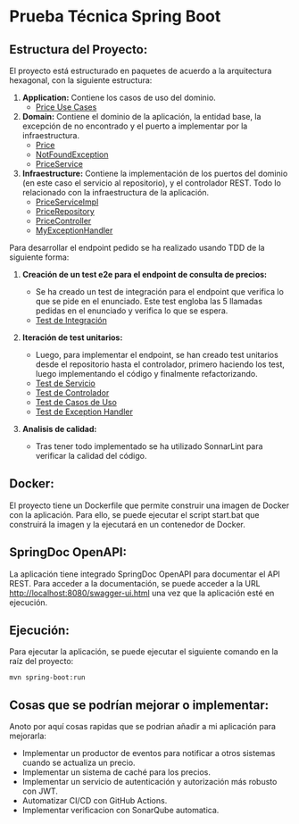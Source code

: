 # Prueba Técnica Spring Boot

## Estructura del Proyecto:

El proyecto está estructurado en paquetes de acuerdo a la arquitectura hexagonal, con la siguiente estructura:

1. **Application:** Contiene los casos de uso del dominio.
    - [Price Use Cases](/gft/techtest/application/PriceUseCases.java)
2. **Domain:** Contiene el dominio de la aplicación, la entidad base, la excepción de no encontrado y el 
    puerto a implementar por la infraestructura.
    - [Price](/gft/techtest/domain/entity/Price.java)
    - [NotFoundException](/gft/techtest/domain/exception/NotFoundException.java)
    - [PriceService](/gft/techtest/domain/port/PriceService.java)
3. **Infraestructure:** Contiene la implementación de los puertos del dominio (en este caso el servicio al repositorio),
    y el controlador REST. Todo lo relacionado con la infraestructura de la aplicación.
    - [PriceServiceImpl](/gft/techtest/infrastructure/outbound/database/PriceServiceImpl.java)
    - [PriceRepository](/gft/techtest/infrastructure/outbound/database/PriceRepository.java)
    - [PriceController](/gft/techtest/infrastructure/inbound/rest/PriceController.java)
    - [MyExceptionHandler](/gft/techtest/infrastructure/inbound/rest/MyExceptionHandler.java)

Para desarrollar el endpoint pedido se ha realizado usando TDD de la siguiente forma:

1. **Creación de un test e2e para el endpoint de consulta de precios:**
    - Se ha creado un test de integración para el endpoint que verifica lo que se pide en el enunciado. Este test
   engloba las 5 llamadas pedidas en el enunciado y verifica lo que se espera.
    - [Test de Integración](/gft/techtest/integration/E2EIntegrationTest.java)

2. **Iteración de test unitarios:**
    - Luego, para implementar el endpoint, se han creado test unitarios desde el repositorio hasta el controlador,
   primero haciendo los test, luego implementando el código y finalmente refactorizando.
   - [Test de Servicio](/gft/techtest/unit/infrastructure/outbound/database/PriceServiceImplTest.java)
   - [Test de Controlador](/gft/techtest/unit/infrastructure/inbound/rest/PriceControllerTest.java)
   - [Test de Casos de Uso](/gft/techtest/unit/application/PriceUseCasesTest.java)
   - [Test de Exception Handler](/gft/techtest/unit/infrastructure/inbound/rest/MyExceptionHandlerTest.java)
3. **Analisis de calidad:**
   - Tras tener todo implementado se ha utilizado SonnarLint para verificar la calidad del código.

## Docker:

El proyecto tiene un Dockerfile que permite construir una imagen de Docker con la aplicación. Para ello, se puede
ejecutar el script start.bat que construirá la imagen y la ejecutará en un contenedor de Docker.

## SpringDoc OpenAPI:

La aplicación tiene integrado SpringDoc OpenAPI para documentar el API REST. Para acceder a la documentación, se puede
acceder a la URL [http://localhost:8080/swagger-ui.html](http://localhost:8080/swagger-ui.html) una vez que la aplicación
esté en ejecución.

## Ejecución:

Para ejecutar la aplicación, se puede ejecutar el siguiente comando en la raíz del proyecto:

```shell
mvn spring-boot:run
```

## Cosas que se podrían mejorar o implementar:

Anoto por aquí cosas rapidas que se podrian añadir a mi aplicación para mejorarla:

- Implementar un productor de eventos para notificar a otros sistemas cuando se actualiza un precio.
- Implementar un sistema de caché para los precios.
- Implementar un servicio de autenticación y autorización más robusto con JWT.
- Automatizar CI/CD con GitHub Actions.
- Implementar verificacion con SonarQube automatica.
